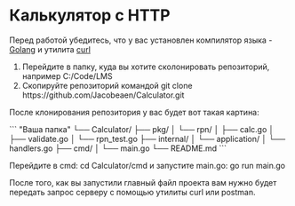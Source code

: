 <h1>Калькулятор с HTTP</h1>

<p>Перед работой убедитесь, что у вас установлен компилятор языка - <a href="https://go.dev/dl/">Golang</a> и утилита <a href="https://curl.se/download.html">curl</a></p>
<ol>
    <li>Перейдите в папку, куда вы хотите сколонировать репозиторий, например C:/Code/LMS</li>
    <li>Скопируйте репозиторий командой git clone https://github.com/Jacobeaen/Calculator.git</li>
</ol>
<p>После клонирования репозитория у вас будет вот такая картина:</p>
```
"Ваша папка"
  └── Calculator/
      ├── pkg/                      
      │   └── rpn/                  
      │       ├── calc.go           
      │       ├── validate.go       
      │       └── rpn_test.go       
      ├── internal/                 
      │   └── application/         
      │       └── handlers.go       
      ├── cmd/                      
      │   └── main.go               
      └── README.md
```
<p>Перейдите в сmd: cd Calculator/cmd и запустите main.go: go run main.go</main></p>                 
<p>После того, как вы запустили главный файл проекта вам нужно будет передать запрос серверу с помощью утилиты curl или postman.</p>